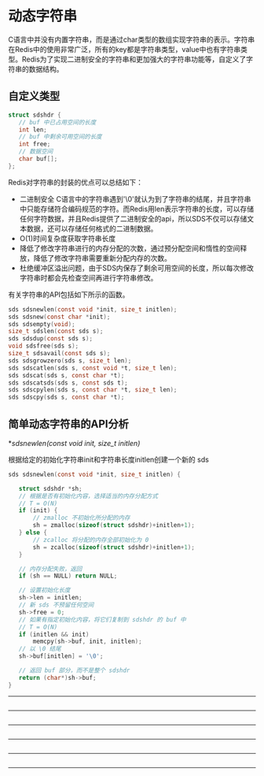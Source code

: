 # 动态字符串
C语言中并没有内置字符串，而是通过char类型的数组实现字符串的表示。字符串在Redis中的使用非常广泛，所有的key都是字符串类型，value中也有字符串类型。Redis为了实现二进制安全的字符串和更加强大的字符串功能等，自定义了字符串的数据结构。
## 自定义类型
 ```c
 struct sdshdr {
    // buf 中已占用空间的长度
    int len;
    // buf 中剩余可用空间的长度
    int free;
    // 数据空间
    char buf[];
};
 ```
 Redis对字符串的封装的优点可以总结如下：
 * 二进制安全 C语言中的字符串遇到'\0'就认为到了字符串的结尾，并且字符串中只能存储符合编码规范的字符。而Redis用len表示字符串的长度，可以存储任何字符数据，并且Redis提供了二进制安全的api，所以SDS不仅可以存储文本数据，还可以存储任何格式的二进制数据。
 * O(1)时间复杂度获取字符串长度 
 * 降低了修改字符串进行的内存分配的次数，通过预分配空间和惰性的空间释放，降低了修改字符串需要重新分配内存的次数。
 * 杜绝缓冲区溢出问题，由于SDS内保存了剩余可用空间的长度，所以每次修改字符串时都会先检查空间再进行字符串修改。
 
 有关字符串的API包括如下所示的函数。
 ```c
 sds sdsnewlen(const void *init, size_t initlen);
sds sdsnew(const char *init);
sds sdsempty(void);
size_t sdslen(const sds s);
sds sdsdup(const sds s);
void sdsfree(sds s);
size_t sdsavail(const sds s);
sds sdsgrowzero(sds s, size_t len);
sds sdscatlen(sds s, const void *t, size_t len);
sds sdscat(sds s, const char *t);
sds sdscatsds(sds s, const sds t);
sds sdscpylen(sds s, const char *t, size_t len);
sds sdscpy(sds s, const char *t);
 ```
 ## 简单动态字符串的API分析
 **sdsnewlen(const void *init, size_t initlen)**
 
 根据给定的初始化字符串init和字符串长度initlen创建一个新的 sds
 ```c
 sds sdsnewlen(const void *init, size_t initlen) {

    struct sdshdr *sh;
    // 根据是否有初始化内容，选择适当的内存分配方式
    // T = O(N)
    if (init) {
        // zmalloc 不初始化所分配的内存
        sh = zmalloc(sizeof(struct sdshdr)+initlen+1);
    } else {
        // zcalloc 将分配的内存全部初始化为 0
        sh = zcalloc(sizeof(struct sdshdr)+initlen+1);
    }

    // 内存分配失败，返回
    if (sh == NULL) return NULL;

    // 设置初始化长度
    sh->len = initlen;
    // 新 sds 不预留任何空间
    sh->free = 0;
    // 如果有指定初始化内容，将它们复制到 sdshdr 的 buf 中
    // T = O(N)
    if (initlen && init)
        memcpy(sh->buf, init, initlen);
    // 以 \0 结尾
    sh->buf[initlen] = '\0';

    // 返回 buf 部分，而不是整个 sdshdr
    return (char*)sh->buf;
}
 ```
 
  ****
 ```c
 ```
 
  ****
 ```c
 ```
 
  ****
 ```c
 ```
 
  ****
 ```c
 ```
 
  ****
 ```c
 ```
 
  ****
 ```c
 ```
 
